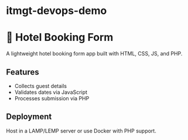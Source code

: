 # itmgt-devops-demo


# 🏨 Hotel Booking Form

A lightweight hotel booking form app built with HTML, CSS, JS, and PHP.

## Features
- Collects guest details
- Validates dates via JavaScript
- Processes submission via PHP

## Deployment
Host in a LAMP/LEMP server or use Docker with PHP support.
